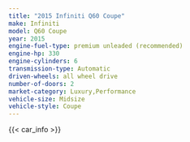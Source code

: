 ```yaml
---
title: "2015 Infiniti Q60 Coupe"
make: Infiniti
model: Q60 Coupe
year: 2015
engine-fuel-type: premium unleaded (recommended)
engine-hp: 330
engine-cylinders: 6
transmission-type: Automatic
driven-wheels: all wheel drive
number-of-doors: 2
market-category: Luxury,Performance
vehicle-size: Midsize
vehicle-style: Coupe
---
```


{{< car_info >}}
